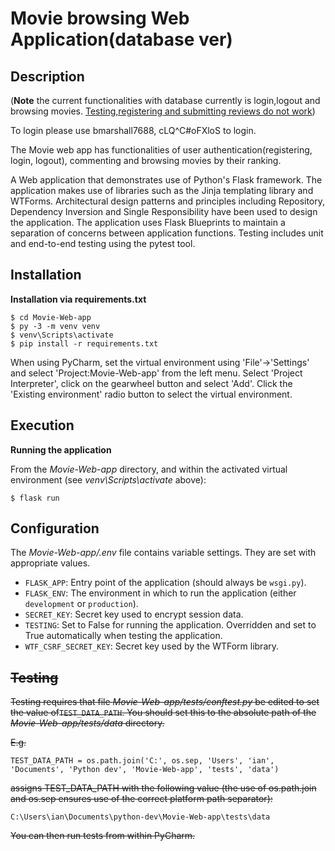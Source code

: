 # Movie browsing Web Application(database ver)

## Description
(**Note** the current functionalities with database currently is login,logout and browsing movies. <ins>Testing,registering and submitting reviews do not work</ins>)

To login please use bmarshall7688, cLQ^C#oFXloS to login.

The Movie web app has functionalities of user authentication(registering, login, logout), commenting and browsing movies by their ranking.

A Web application that demonstrates use of Python's Flask framework. The application makes use of libraries such as the Jinja templating library and WTForms. Architectural design patterns and principles including Repository, Dependency Inversion and Single Responsibility have been used to design the application. The application uses Flask Blueprints to maintain a separation of concerns between application functions. Testing includes unit and end-to-end testing using the pytest tool. 

## Installation

**Installation via requirements.txt**

```shell
$ cd Movie-Web-app
$ py -3 -m venv venv
$ venv\Scripts\activate
$ pip install -r requirements.txt
```

When using PyCharm, set the virtual environment using 'File'->'Settings' and select 'Project:Movie-Web-app' from the left menu. Select 'Project Interpreter', click on the gearwheel button and select 'Add'. Click the 'Existing environment' radio button to select the virtual environment. 

## Execution

**Running the application**

From the *Movie-Web-app* directory, and within the activated virtual environment (see *venv\Scripts\activate* above):

````shell
$ flask run
```` 


## Configuration

The *Movie-Web-app/.env* file contains variable settings. They are set with appropriate values.

* `FLASK_APP`: Entry point of the application (should always be `wsgi.py`).
* `FLASK_ENV`: The environment in which to run the application (either `development` or `production`).
* `SECRET_KEY`: Secret key used to encrypt session data.
* `TESTING`: Set to False for running the application. Overridden and set to True automatically when testing the application.
* `WTF_CSRF_SECRET_KEY`: Secret key used by the WTForm library.


## ~~Testing~~

~~Testing requires that file *Movie-Web-app/tests/conftest.py* be edited to set the value of`TEST_DATA_PATH`. You should set this to the absolute path of the *Movie-Web-app/tests/data* directory.~~

~~E.g.~~

`TEST_DATA_PATH = os.path.join('C:', os.sep, 'Users', 'ian', 'Documents', 'Python dev', 'Movie-Web-app', 'tests', 'data')`

~~assigns TEST_DATA_PATH with the following value (the use of os.path.join and os.sep ensures use of the correct platform path separator):~~

`C:\Users\ian\Documents\python-dev\Movie-Web-app\tests\data`

~~You can then run tests from within PyCharm.~~

 
